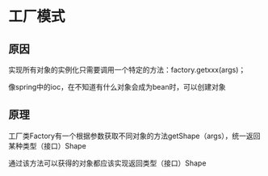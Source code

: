 # 工厂模式



## 原因

实现所有对象的实例化只需要调用一个特定的方法：factory.getxxx(args)；

像spring中的ioc，在不知道有什么对象会成为bean时，可以创建对象



## 原理

工厂类Factory有一个根据参数获取不同对象的方法getShape（args），统一返回某种类型（接口）Shape

通过该方法可以获得的对象都应该实现返回类型（接口）Shape